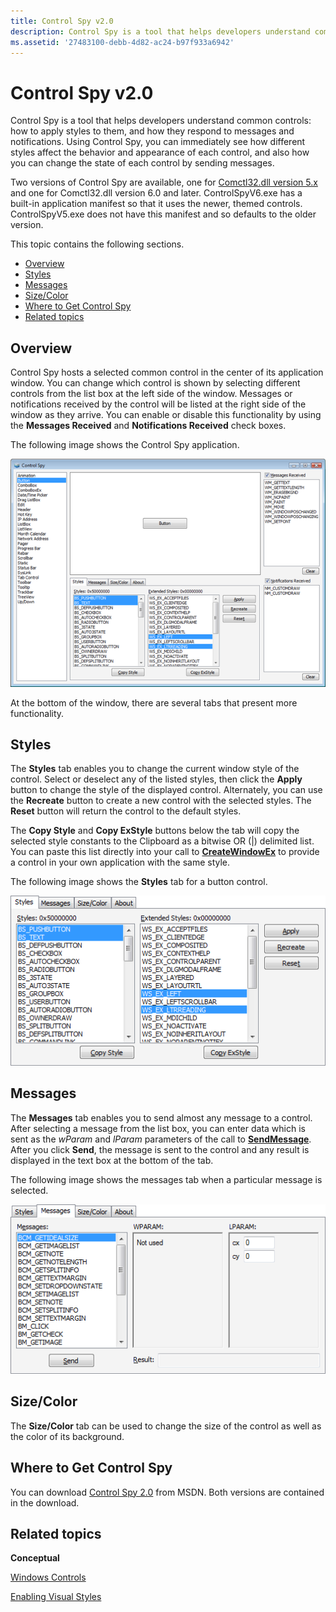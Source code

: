 ```yaml
---
title: Control Spy v2.0
description: Control Spy is a tool that helps developers understand common controls how to apply styles to them, and how they respond to messages and notifications.
ms.assetid: '27483100-debb-4d82-ac24-b97f933a6942'
---
```


# Control Spy v2.0

Control Spy is a tool that helps developers understand common controls: how to apply styles to them, and how they respond to messages and notifications. Using Control Spy, you can immediately see how different styles affect the behavior and appearance of each control, and also how you can change the state of each control by sending messages.

Two versions of Control Spy are available, one for [Comctl32.dll version 5.x](common-control-versions.md) and one for Comctl32.dll version 6.0 and later. ControlSpyV6.exe has a built-in application manifest so that it uses the newer, themed controls. ControlSpyV5.exe does not have this manifest and so defaults to the older version.

This topic contains the following sections.

-   [Overview](#overview)
-   [Styles](#styles)
-   [Messages](#messages)
-   [Size/Color](#sizecolor)
-   [Where to Get Control Spy](#where-to-get-control-spy)
-   [Related topics](#related-topics)

## Overview

Control Spy hosts a selected common control in the center of its application window. You can change which control is shown by selecting different controls from the list box at the left side of the window. Messages or notifications received by the control will be listed at the right side of the window as they arrive. You can enable or disable this functionality by using the **Messages Received** and **Notifications Received** check boxes.

The following image shows the Control Spy application.

![control spy window](images/controlspy-main.png)

At the bottom of the window, there are several tabs that present more functionality.

## Styles

The **Styles** tab enables you to change the current window style of the control. Select or deselect any of the listed styles, then click the **Apply** button to change the style of the displayed control. Alternately, you can use the **Recreate** button to create a new control with the selected styles. The **Reset** button will return the control to the default styles.

The **Copy Style** and **Copy ExStyle** buttons below the tab will copy the selected style constants to the Clipboard as a bitwise OR (\|) delimited list. You can paste this list directly into your call to [**CreateWindowEx**](https://msdn.microsoft.com/library/windows/desktop/ms632680) to provide a control in your own application with the same style.

The following image shows the **Styles** tab for a button control.

![control spy styles tab](images/controlspy-styles.png)

## Messages

The **Messages** tab enables you to send almost any message to a control. After selecting a message from the list box, you can enter data which is sent as the *wParam* and *lParam* parameters of the call to [**SendMessage**](https://msdn.microsoft.com/library/windows/desktop/ms644950). After you click **Send**, the message is sent to the control and any result is displayed in the text box at the bottom of the tab.

The following image shows the messages tab when a particular message is selected.

![control spy messages tab](images/controlspy-messages.png)

## Size/Color

The **Size/Color** tab can be used to change the size of the control as well as the color of its background.

## Where to Get Control Spy

You can download [Control Spy 2.0](http://go.microsoft.com/fwlink/p/?linkid=198349) from MSDN. Both versions are contained in the download.

## Related topics

<dl> <dt>

**Conceptual**
</dt> <dt>

[Windows Controls](window-controls.md)
</dt> <dt>

[Enabling Visual Styles](cookbook-overview.md)
</dt> </dl>

 

 




